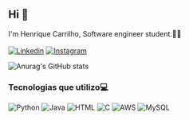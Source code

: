 ## Hi 👋
I'm Henrique Carrilho, Software engineer student.👨‍💻<br><br>
[![Linkedin](https://img.shields.io/badge/LinkedIn-0077B5?style=for-the-badge&logo=linkedin&logoColor=white)](www.linkedin.com/in/henrique-carrilho-b51a59245)
[![Instagram](https://img.shields.io/badge/Instagram-E4405F?style=for-the-badge&logo=instagram&logoColor=white)](https://www.instagram.com/henrique.c1_/)

![Anurag's GitHub stats](https://github-readme-stats.vercel.app/api?username=HenriqueBritto1&show_icons=true&theme=tokyonight)

### Tecnologias que utilizo💻
![Python](https://img.shields.io/badge/Python-14354C?style=for-the-badge&logo=python&logoColor=white)
![Java](https://img.shields.io/badge/Java-ED8B00?style=for-the-badge&logo=openjdk&logoColor=white)
![HTML](https://img.shields.io/badge/HTML5-E34F26?style=for-the-badge&logo=html5&logoColor=white)
![C](https://img.shields.io/badge/C-00599C?style=for-the-badge&logo=c&logoColor=white)
![AWS](https://img.shields.io/badge/Amazon_AWS-232F3E?style=for-the-badge&logo=amazon-aws&logoColor=white)
![MySQL](https://img.shields.io/badge/MySQL-00000F?style=for-the-badge&logo=mysql&logoColor=white)









